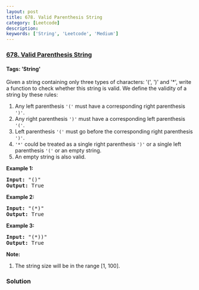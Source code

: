 ```yaml
---
layout: post
title: 678. Valid Parenthesis String
category: [Leetcode]
description: 
keywords: ['String', 'Leetcode', 'Medium']
---
```

### [678. Valid Parenthesis String](https://leetcode.com/problems/valid-parenthesis-string)

#### Tags: 'String'

<div class="content__u3I1 question-content__JfgR"><div><p>
Given a string containing only three types of characters: '(', ')' and '*', write a function to check whether this string is valid. We define the validity of a string by these rules:
</p><ol>
<li>Any left parenthesis <code>'('</code> must have a corresponding right parenthesis <code>')'</code>.</li>
<li>Any right parenthesis <code>')'</code> must have a corresponding left parenthesis <code>'('</code>.</li>
<li>Left parenthesis <code>'('</code> must go before the corresponding right parenthesis <code>')'</code>.</li>
<li><code>'*'</code> could be treated as a single right parenthesis <code>')'</code> or a single left parenthesis <code>'('</code> or an empty string.</li>
<li>An empty string is also valid.</li>
</ol>
<p></p>
<p><b>Example 1:</b><br/>
</p><pre><b>Input:</b> "()"
<b>Output:</b> True
</pre>
<p></p>
<p><b>Example 2:</b><br/>
</p><pre><b>Input:</b> "(*)"
<b>Output:</b> True
</pre>
<p></p>
<p><b>Example 3:</b><br/>
</p><pre><b>Input:</b> "(*))"
<b>Output:</b> True
</pre>
<p></p>
<p><b>Note:</b><br/>
</p><ol>
<li>The string size will be in the range [1, 100].</li>
</ol>
<p></p></div></div>

### Solution
